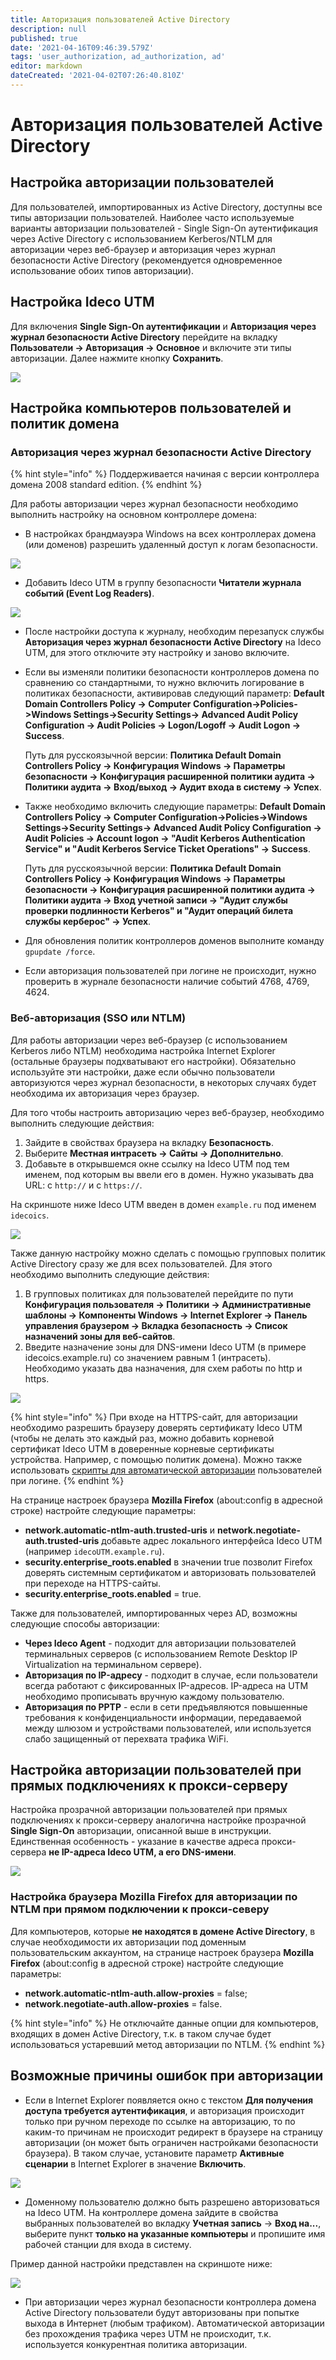 ```yaml
---
title: Авторизация пользователей Active Directory
description: null
published: true
date: '2021-04-16T09:46:39.579Z'
tags: 'user_authorization, ad_authorization, ad'
editor: markdown
dateCreated: '2021-04-02T07:26:40.810Z'
---
```


# Авторизация пользователей Active Directory

## Настройка авторизации пользователей

Для пользователей, импортированных из Active Directory, доступны все типы авторизации пользователей. Наиболее часто используемые варианты авторизации пользователей - Single Sign-On аутентификация через Active Directory с использованием Kerberos/NTLM для авторизации через веб-браузер и авторизация через журнал безопасности Active Directory \(рекомендуется одновременное использование обоих типов авторизации\).

## Настройка Ideco UTM

Для включения **Single Sign-On аутентификации** и **Авторизация через журнал безопасности Active Directory** перейдите на вкладку **Пользователи -&gt; Авторизация -&gt; Основное** и включите эти типы авторизации. Далее нажмите кнопку **Сохранить**.

![](../../.gitbook/assets/adauth.png)

## Настройка компьютеров пользователей и политик домена

### Авторизация через журнал безопасности Active Directory

{% hint style="info" %}
Поддерживается начиная с версии контроллера домена 2008 standard edition.
{% endhint %}

Для работы авторизации через журнал безопасности необходимо выполнить настройку на основном контроллере домена:

* В настройках брандмауэра Windows на всех контроллерах домена \(или доменов\) разрешить удаленный доступ к логам безопасности.

![](../../.gitbook/assets/firewallrule.png)

* Добавить Ideco UTM в группу безопасности **Читатели журнала событий \(Event Log Readers\)**.

![](../../.gitbook/assets/read-event.png)

* После настройки доступа к журналу, необходим перезапуск службы **Авторизация через журнал безопасности Active Directory** на Ideco UTM, для этого отключите эту настройку и заново включите.
* Если вы изменяли политики безопасности контроллеров домена по сравнению со стандартными, то нужно включить логирование в политиках безопасности, активировав следующий параметр: **Default Domain Controllers Policy -&gt; Computer Configuration-&gt;Policies-&gt;Windows Settings-&gt;Security Settings-&gt; Advanced Audit Policy Configuration -&gt; Audit Policies -&gt; Logon/Logoff -&gt; Audit Logon -&gt; Success**.

  Путь для русскоязычной версии: **Политика Default Domain Controllers Policy -&gt; Конфигурация Windows -&gt; Параметры безопасности -&gt; Конфигурация расширенной политики аудита -&gt; Политики аудита -&gt; Вход/выход -&gt; Аудит входа в систему -&gt; Успех**.

* Также необходимо включить следующие параметры: **Default Domain Controllers Policy -&gt; Computer Configuration-&gt;Policies-&gt;Windows Settings-&gt;Security Settings-&gt; Advanced Audit Policy Configuration -&gt; Audit Policies -&gt; Account logon -&gt; "Audit Kerberos Authentication Service" и "Audit Kerberos Service Ticket Operations" -&gt; Success**. 

  Путь для русскоязычной версии: **Политика Default Domain Controllers Policy -&gt; Конфигурация Windows -&gt; Параметры безопасности -&gt; Конфигурация расширенной политики аудита -&gt; Политики аудита -&gt; Вход учетной записи -&gt;  "Аудит службы проверки подлинности Kerberos" и "Аудит операций билета службы керберос" -&gt; Успех**.

* Для обновления политик контроллеров доменов выполните команду `gpupdate /force`.
* Если авторизация пользователей при логине не происходит, нужно проверить в журнале безопасности наличие событий  4768, 4769, 4624.

### Веб-авторизация \(SSO или NTLM\)

Для работы авторизации через веб-браузер \(с использованием Kerberos либо NTLM\) необходима настройка Internet Explorer \(остальные браузеры подхватывают его настройки\). Обязательно используйте эти настройки, даже если обычно пользователи авторизуются через журнал безопасности, в некоторых случаях будет необходима их авторизация через браузер.

Для того чтобы настроить авторизацию через веб-браузер, необходимо выполнить следующие действия:

1. Зайдите в свойствах браузера на вкладку **Безопасность**.
2. Выберите **Местная интрасеть -&gt; Сайты -&gt; Дополнительно**.
3. Добавьте в открывшемся окне ссылку на Ideco UTM под тем именем, под которым вы ввели его в домен. Нужно указывать два URL: c `http://` и с `https://`.

На скриншоте ниже Ideco UTM введен в домен `example.ru` под именем `idecoics`.

![](../../.gitbook/assets/6062250.jpg)

Также данную настройку можно сделать с помощью групповых политик Active Directory сразу же для всех пользователей. Для этого необходимо выполнить следующие действия: 

1. В групповых политиках для пользователей перейдите по пути **Конфигурация пользователя -&gt; Политики -&gt; Административные шаблоны -&gt; Компоненты Windows -&gt; Internet Explorer -&gt; Панель управления браузером -&gt; Вкладка безопасность -&gt; Список назначений зоны для веб-сайтов**. 
2. Введите назначение зоны для DNS-имени Ideco UTM \(в примере idecoics.example.ru\) со значением равным 1 \(интрасеть\). Необходимо указать два назначения, для схем работы по http и https. 

![](../../.gitbook/assets/6062248.png)

{% hint style="info" %}
При входе на HTTPS-сайт, для авторизации необходимо разрешить браузеру доверять сертификату Ideco UTM \(чтобы не делать это каждый раз, можно добавить корневой сертификат Ideco UTM в доверенные корневые сертификаты устройства. Например, с помощью политик домена\). Можно также использовать [скрипты для автоматической авторизации](skripty-avtomaticheskoi-avtorizacii-i-razavtorizacii.md) пользователей при логине. 
{% endhint %}

На странице настроек браузера **Mozilla Firefox** \(about:config в адресной строке\) настройте следующие параметры:

* **network.automatic-ntlm-auth.trusted-uris** и **network.negotiate-auth.trusted-uris** добавьте адрес локального интерфейса Ideco UTM \(например `idecoUTM.example.ru`\).
* **security.enterprise\_roots.enabled** в значении true позволит Firefox доверять системным сертификатом и авторизовать пользователей при переходе на HTTPS-сайты.
* **security.enterprise\_roots.enabled** = true.

Также для пользователей, импортированных через AD, возможны следующие способы авторизации:

* **Через Ideco Agent** - подходит для авторизации пользователей терминальных серверов \(с использованием Remote Desktop IP Virtualization на терминальном сервере\).
* **Авторизация по IP-адресу** - подходит в случае, если пользователи всегда работают с фиксированных IP-адресов. IP-адреса на UTM необходимо прописывать вручную каждому пользователю.
* **Авторизация по PPTP** - если в сети предъявляются повышенные требования к конфиденциальности информации, передаваемой между шлюзом и устройствами пользователей, или используется слабо защищенный от перехвата трафика WiFi.

## Настройка авторизации пользователей при прямых подключениях к прокси-серверу

Настройка прозрачной авторизации пользователей при прямых подключениях к прокси-серверу аналогична настройке прозрачной **Single Sign-On** авторизации, описанной выше в инструкции. Единственная особенность - указание в качестве адреса прокси-сервера **не IP-адреса Ideco UTM, а его DNS-имени**.

![](../../.gitbook/assets/4982459.png)

### Настройка браузера Mozilla Firefox для авторизации по NTLM при прямом подключении к прокси-северу

Для компьютеров, которые **не находятся в домене Active Directory**, в случае необходимости их авторизации под доменным пользовательским аккаунтом, на странице настроек браузера **Mozilla Firefox** \(about:config в адресной строке\) настройте следующие параметры:

* **network.automatic-ntlm-auth.allow-proxies** = false;
* **network.negotiate-auth.allow-proxies** = false.

{% hint style="info" %}
Не отключайте данные опции для компьютеров, входящих в домен Active Directory, т.к. в таком случае будет использоваться устаревший метод авторизации по NTLM.
{% endhint %}

## Возможные причины ошибок при авторизации

* Если в Internet Explorer появляется окно с текстом **Для получения доступа требуется аутентификация**, и авторизация происходит только при ручном переходе по ссылке на авторизацию, то по каким-то причинам не происходит редирект в браузере на страницу авторизации \(он может быть ограничен настройками безопасности браузера\). В таком случае, установите параметр **Активные сценарии** в Internet Explorer в значение **Включить**.

![](../../.gitbook/assets/6586987.jpg)

* Доменному пользователю должно быть разрешено авторизоваться на Ideco UTM. На контроллере домена зайдите в свойства выбранных пользователей во вкладку **Учетная запись** -&gt; **Вход на...**, выберите пункт **только на указанные компьютеры** и пропишите имя рабочей станции для входа в систему.

Пример данной настройки представлен на скриншоте ниже:

![](../../.gitbook/assets/7110786.png)

* При авторизации через журнал безопасности контроллера домена Active Directory пользователи будут авторизованы при попытке выхода в Интернет \(любым трафиком\). Автоматической авторизации без прохождения трафика через UTM не происходит, т.к. используется конкурентная политика авторизации.

